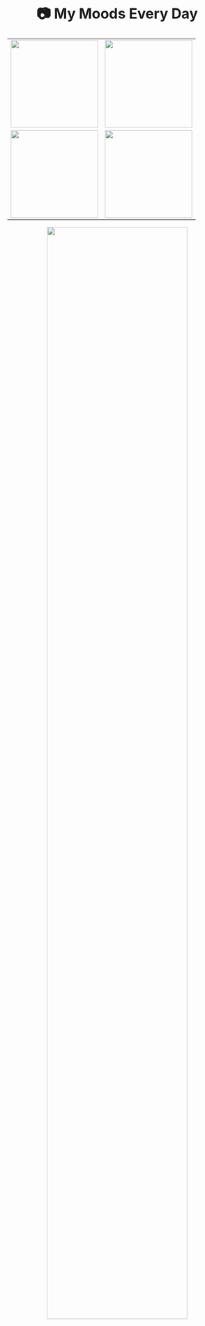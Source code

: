 <h2 align="center" style="font-size: 32px;">📷 My Moods Every Day</h2>

<div align="center">
  <table>
    <tr>
      <td><img src="https://media1.tenor.com/m/WQEbBpwzRnMAAAAd/go-youn-jung-oh-yi-young.gif" width="200"/></td>
      <td><img src="https://media1.tenor.com/m/QO37grhDZmEAAAAd/go-youn-jung-%EA%B3%A0%EC%9C%A4%EC%A0%95.gif" width="200"/></td>
    </tr>
    <tr>
      <td><img src="https://media1.tenor.com/m/8pViYm270u4AAAAC/go-youn-jung-%EA%B3%A0%EC%9C%A4%EC%A0%95.gif" width="200"/></td>
      <td><img src="https://media1.tenor.com/m/uVixPG50rz0AAAAC/obgyn-resident-go-younjung-resident-playbook.gif" width="200"/></td>
    </tr>
  </table>
</div>

<div align="center">
  <img src="https://github.com/user-attachments/assets/07a27e32-3add-4dfd-8923-92d961ef9057" style="width: 80%; height: auto;" />
</div>
